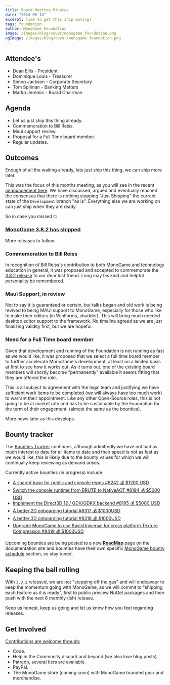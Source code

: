 ```yaml
---
title: Board Meeting Minutes
date: "2024-08-14"
excerpt: Time to get this ship moving!
tags: foundation
author: MonoGame Foundation
image: /images/blog/cover/monogame_foundation.png
ogImage: /images/blog/cover/monogame_foundation.png
---
```


## Attendee's

- Dean Ellis - President
- Dominique Louis - Treasurer
- Simon Jackson - Corporate Secretary
- Tom Spilman - Banking Matters
- Marko Jeremic - Board Chairman

## Agenda

- Let us just ship this thing already.
- Commemoration to Bill Reiss.
- Maui support review.
- Proposal for a Full Time board member.
- Regular updates.

## Outcomes

Enough of all the waiting already, lets just ship this thing, we can ship more later.

This was the focus of this months meeting, as you will see in the recent [announcement here](./2024-08-16-monogame-382.md).  We have discussed, argued and eventually reached the consensus that there is nothing stopping "Just Shipping" the current state of the `Development` branch "as is".  Everything else we are working on can just ship when they are ready.

So in case you missed it:

### [MonoGame 3.8.2 has shipped](./2024-08-16-monogame-382.md)

More releases to follow.

### Commemoration to Bill Reiss

In recognition of Bill Reiss's contribution to both MonoGame and technology education in general, it was proposed and accepted to commemorate the [3.8.2 release](./2024-08-16-monogame-382.md) to our dear lost friend.  Long may his kind and helpful personality be remembered.

### Maui Support, in review

Not to say it is guaranteed or certain, but talks began and old work is being revived to being MAUI support to MonoGame, especially for those who like to make their editors (in WinForms, shudder).  This will bring much needed desktop editor support to the framework.  No timeline agreed as we are just finalizing validity first, but we are hopeful.

### Need for a Full Time board member

Given that development and running of the Foundation is not running as fast as we would like, it was proposed that we select a full time board member to further accelerate MonoGame's development, at least on a limited basis at first to see how it works out.  As it turns out, one of the existing board members will shortly become "permanently" available it seems fitting that they are offered the role.

This is all subject to agreement with the legal team and justifying we have sufficient work items to be completed (we will always have too much work) to warrant their appointment.  Like any other Open-Source roles, this is not going to be at market rate and has to be sustainable by the Foundation for the term of their engagement. (almost the same as the bounties).

More news later as this develops.

## Bounty tracker

The [Bounties Tracker](https://github.com/MonoGame/MonoGame/issues/8120) continues, although admittedly we have not had as much interest to date for all items to date and their speed is not as fast as we would like, this is likely due to the bounty values for which we will continually keep reviewing as demand arises.

Currently active bounties (in progress) include:

- [A shared base for public and console repos #8242 💰 $1200 USD](https://github.com/MonoGame/MonoGame/issues/8242)
- [Switch the console runtime from BRUTE to NativeAOT #8194 💰 $5000 USD](https://github.com/MonoGame/MonoGame/issues/8194)
- [Implement the Direct3D 12 / GDK/GDKX backend #8195 💰 $5000 USD](https://github.com/MonoGame/MonoGame/issues/8195)
- [A better 2D onboarding tutorial #8317 💰 $1000USD](https://github.com/MonoGame/MonoGame/issues/8317)
- [A better 3D onboarding tutorial #8318 💰 $1000USD](https://github.com/MonoGame/MonoGame/issues/8318)
- [Upgrade MonoGame to use BasisUniversal for cross platform Texture Compression #8419 💰 $1000USD](https://github.com/MonoGame/MonoGame/issues/8419)

Upcoming bounties are being posted to a new [**RoadMap**](https://docs.monogame.net/roadmap/) page on the documentation site and bounties have their own specific [MonoGame bounty schedule](https://docs.monogame.net/roadmap/#monogame-bounty-schedule) section, so stay tuned.

## Keeping the ball rolling

With `3.8.2` released, we are not "stepping off the gas" and will endeavour to keep the momentum going with MonoGame, as we will commit to "shipping each feature as it is ready", first to public preview NuGet packages and then push with the next 6 monthly (ish) release.

Keep us honest, keep us going and let us know how you feel regarding releases.

## Get Involved

[Contributions are welcome through:](https://monogame.net/donate/)

- Code.
- Help in the Community discord and beyond (we also love blog posts).
- [Patreon](https://www.patreon.com/bePatron?u=3142012), several tiers are available.
- PayPal.
- The MonoGame store (coming soon) with MonoGame branded gear and merchandise.
